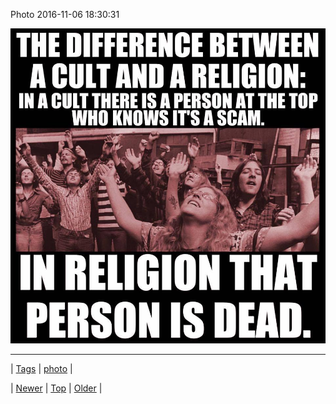 <!--
title: Photo 2016-11-06 18
date: 2020-06-28T15:27:00.135Z
tags: photo
-->


Photo 2016-11-06 18:30:31

![](152819748277-0.jpg)

<!--BOTTOM-POST-NAVIGATION-->
---

| [Tags](tags.md) | [photo](tag-photo.md) |

| [Newer](152810131533.md) | [Top](index.md) | [Older](152850362066.md) |